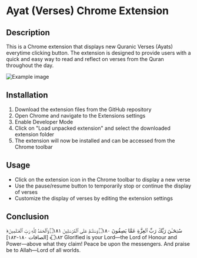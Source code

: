 # Ayat (Verses) Chrome Extension

## Description

This is a Chrome extension that displays new Quranic Verses (Ayats) everytime clicking button. The extension is designed to provide users with a quick and easy way to read and reflect on verses from the Quran throughout the day.

![Example image](https://media.discordapp.net/attachments/1065356450374877184/1086026339020181594/image.png?width=778&height=408)

## Installation

1. Download the extension files from the GitHub repository
2. Open Chrome and navigate to the Extensions settings
3. Enable Developer Mode
4. Click on "Load unpacked extension" and select the downloaded extension folder
5. The extension will now be installed and can be accessed from the Chrome toolbar

## Usage

- Click on the extension icon in the Chrome toolbar to display a new verse
- Use the pause/resume button to temporarily stop or continue the display of verses
- Customize the display of verses by editing the extension settings

## Conclusion
﴿سُبۡحَـٰنَ رَبِّكَ رَبِّ ٱلۡعِزَّةِ عَمَّا یَصِفُونَ ۝١٨٠ وَسَلَـٰمٌ عَلَى ٱلۡمُرۡسَلِینَ ۝١٨١ وَٱلۡحَمۡدُ لِلَّهِ رَبِّ ٱلۡعَـٰلَمِینَ ۝١٨٢﴾ [الصافات ١٨٠-١٨٢]
Glorified is your Lord—the Lord of Honour and Power—above what they claim!
Peace be upon the messengers.
And praise be to Allah—Lord of all worlds.
